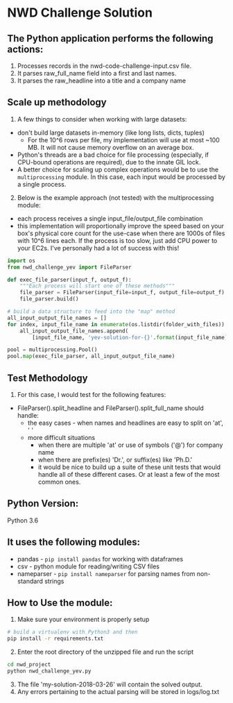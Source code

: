 NWD Challenge Solution
======================

The Python application performs the following actions:
------------------------------------------------------
1. Processes records in the nwd-code-challenge-input.csv file.
2. It parses raw_full_name field into a first and last names.
3. It parses the raw_headline into a title and a company name


Scale up methodology
---------------------
1. A few things to consider when working with large datasets:
- don't build large datasets in-memory (like long lists, dicts, tuples)
    - For the 10^6 rows per file, my implementation will use at most ~100 MB.
    It will not cause memory overflow on an average box.
- Python's threads are a bad choice for file processing (especially, if CPU-bound operations
are required), due to the innate GIL lock.
- A better choice for scaling up complex operations would be to use
the `multiprocessing` module. In this case, each input would be processed by
a single process.
2. Below is the example approach (not tested) with the multiprocessing module:
- each process receives a single input_file/output_file combination
- this implementation will proportionally improve the speed based on your box's physical core count
for the use-case when there are 1000s of files with 10^6 lines each. If the process is too slow,
just add CPU power to your EC2s. I've personally had a lot of success with this!

```python
import os
from nwd_challenge_yev import FileParser

def exec_file_parser(input_f, output_f):
    """Each process will start one of these methods"""
    file_parser = FileParser(input_file=input_f, output_file=output_f)
    file_parser.build()

# build a data structure to feed into the "map" method
all_input_output_file_names = []
for index, input_file_name in enumerate(os.listdir(folder_with_files)):
    all_input_output_file_names.append(
        [input_file_name, 'yev-solution-for-{}'.format(input_file_name)])

pool = multiprocessing.Pool()
pool.map(exec_file_parser, all_input_output_file_name)
```

Test Methodology
----------------
1. For this case, I would test for the following features:
- FileParser().split_headline and FileParser().split_full_name should
handle:
    - the easy cases - when names and headlines are easy to split on 'at', ' '
    - more difficult situations
        - when there are multiple 'at' or use of symbols ('@') for company name
        - when there are prefix(es) 'Dr.', or suffix(es) like 'Ph.D.'
        - it would be nice to build up a suite of these unit tests that would
        handle all of these different cases. Or at least a few of the most common ones. 


Python Version:
----------------
Python 3.6

It uses the following modules:
------------------------------
- pandas - `pip install pandas` for working with dataframes
- csv - python module for reading/writing CSV files
- nameparser - `pip install nameparser` for parsing names from non-standard strings


How to Use the module:
----------------------
1. Make sure your environment is properly setup
```bash
# build a virtualenv with Python3 and then
pip install -r requirements.txt
```
2. Enter the root directory of the unzipped file and run the script
```bash
cd nwd_project
python nwd_challenge_yev.py
```
3. The file 'my-solution-2018-03-26' will contain the solved output.
4. Any errors pertaining to the actual parsing will be stored in logs/log.txt
